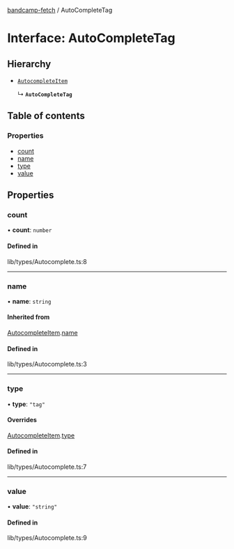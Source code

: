[bandcamp-fetch](../README.md) / AutoCompleteTag

# Interface: AutoCompleteTag

## Hierarchy

- [`AutocompleteItem`](AutocompleteItem.md)

  ↳ **`AutoCompleteTag`**

## Table of contents

### Properties

- [count](AutoCompleteTag.md#count)
- [name](AutoCompleteTag.md#name)
- [type](AutoCompleteTag.md#type)
- [value](AutoCompleteTag.md#value)

## Properties

### count

• **count**: `number`

#### Defined in

lib/types/Autocomplete.ts:8

___

### name

• **name**: `string`

#### Inherited from

[AutocompleteItem](AutocompleteItem.md).[name](AutocompleteItem.md#name)

#### Defined in

lib/types/Autocomplete.ts:3

___

### type

• **type**: ``"tag"``

#### Overrides

[AutocompleteItem](AutocompleteItem.md).[type](AutocompleteItem.md#type)

#### Defined in

lib/types/Autocomplete.ts:7

___

### value

• **value**: ``"string"``

#### Defined in

lib/types/Autocomplete.ts:9
